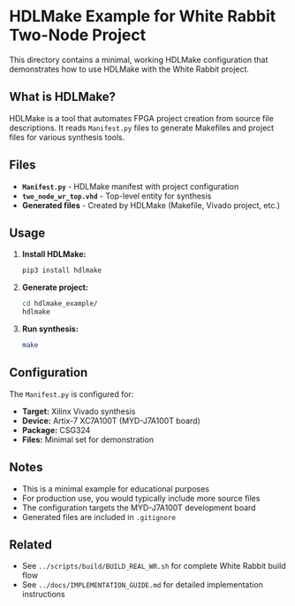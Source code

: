 # HDLMake Example for White Rabbit Two-Node Project

This directory contains a minimal, working HDLMake configuration that demonstrates how to use HDLMake with the White Rabbit project.

## What is HDLMake?

HDLMake is a tool that automates FPGA project creation from source file descriptions. It reads `Manifest.py` files to generate Makefiles and project files for various synthesis tools.

## Files

- **`Manifest.py`** - HDLMake manifest with project configuration
- **`two_node_wr_top.vhd`** - Top-level entity for synthesis
- **Generated files** - Created by HDLMake (Makefile, Vivado project, etc.)

## Usage

1. **Install HDLMake:**
   ```bash
   pip3 install hdlmake
   ```

2. **Generate project:**
   ```bash
   cd hdlmake_example/
   hdlmake
   ```

3. **Run synthesis:**
   ```bash
   make
   ```

## Configuration

The `Manifest.py` is configured for:
- **Target:** Xilinx Vivado synthesis
- **Device:** Artix-7 XC7A100T (MYD-J7A100T board)
- **Package:** CSG324
- **Files:** Minimal set for demonstration

## Notes

- This is a minimal example for educational purposes
- For production use, you would typically include more source files
- The configuration targets the MYD-J7A100T development board
- Generated files are included in `.gitignore`

## Related

- See `../scripts/build/BUILD_REAL_WR.sh` for complete White Rabbit build flow
- See `../docs/IMPLEMENTATION_GUIDE.md` for detailed implementation instructions

